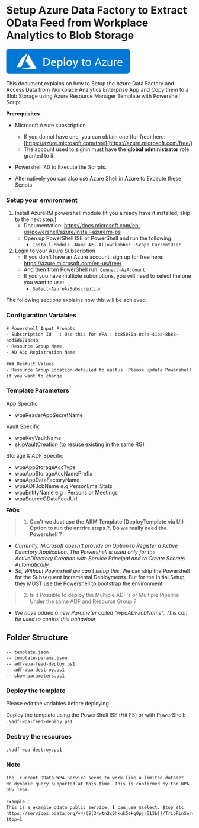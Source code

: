 # Setup Azure Data Factory to Extract OData Feed from Workplace Analytics to Blob Storage

[![Deploy to Azure](https://raw.githubusercontent.com/Azure/azure-quickstart-templates/master/1-CONTRIBUTION-GUIDE/images/deploytoazure.svg?sanitize=true)](https://portal.azure.com/#create/Microsoft.Template/uri/https%3A%2F%2Fraw.githubusercontent.com%2Fnk-gears%2Fwpa-adf-blob-feed%2Fmaster%2Fscripts%2Ftemplate.json)


This document explains on how to Setup the Azure Data Factory and Access Data from Workplace Analytics Enterprise App and Copy them to a Blob Storage using  Azure Resource Manager Template with Powershell Script.

**Prerequisites**

- Microsoft Azure subscription
  - If you do not have one, you can obtain one (for free) here: [https://azure.microsoft.com/free](https://azure.microsoft.com/free/)
  - The account used to signin must have the **global administrator** role granted to it.

- Powershell 7.0 to Execute the Scripts.
- Alternatively you can also use Azure Shell in Azure to Exceute these Scripts



### Setup your environment

1. Install AzureRM powershell module (If you already have it installed, skip to the next step.)
   - Documentation: https://docs.microsoft.com/en-us/powershell/azure/install-azurerm-ps
   - Open up PowerShell ISE or PowerShell and run the following:
     - `Install-Module -Name Az -AllowClobber -Scope CurrentUser`
2. Login to your Azure Subscription
   - If you don't have an Azure account, sign up for free here: https://azure.microsoft.com/en-us/free/
   - And then from PowerShell run: `Connect-AzAccount`
   - If you you have multiple subcriptions, you will need to select the one you want to use:
     - `Select-AzureAzSubscription`

The following sections explains how this will be achieved.


### Configuration Variables

```
# Powershell Input Prompts
- Subscription Id   : Use this for WPA : bc85080a-0c4a-41ba-8b88-add5d6714c4b
- Resource Group Name
- AD App Registration Name

### Deafult Values
- Resource Group Location defauled to eastus. Please update Powershell if you want to change

```

### Template Parameters

App Specific
- wpaReaderAppSecretName

Vault Specific
- wpaKeyVaultName
- skipVaultCreation (to resuse existing in the same RG)

Storage & ADF Specific
- wpaAppStorageAccType
- wpaAppStorageAccNamePrefix
- wpaAppDataFactoryName
- wpaADFJobName   e.g PersonEmailStats
- wpaEntityName   e.g : Persons or Meetings
- wpaSourceODataFeedUrl

**FAQs**

> 1. **Can't we Just use the ARM Template (DeployTemplate via UI) Option to run the entrire steps.?. Do we really need the Powershell ?**

- *Currently, Microsoft doesn't provide an Option to Register a Active Directory Application. The Powershell is used only for the ActiveDirectory Creation with Service Principal and to Create Secrets Automatically.*
- *So, Without Powershell we can't setup this*. We can skip the Powershell for the Subsequent Incremental Deployments. But for the Initial Setup, they MUST use the Powershell to bootstrap the environment


>2. Is it Possible to deploy the Multiple ADF's or Multiple Pipeline Under the same ADF and Resource Group ?

- *We have added a new Parameter called "wpaADFJobName". This can be used to control this behaviour*


## Folder Structure
```
-- template.json
-- template-params.json
-- adf-wpa-feed-deploy.ps1
-- adf-wpa-destroy.ps1
-- show-parameters.ps1

```

### Deploy the template

Please edit the variables before deploying

Deploy the template using the PowerShell ISE (Hit F5) or with PowerShell: `.\adf-wpa-feed-deploy.ps1`

### Destroy the resources

`.\adf-wpa-destroy.ps1`

### Note

```
The  current OData WPA Service seems to work like a limited dataset. No dynamic query supported at this time. This is confirmed by thr WPA DEv Team.

Example :
This is a example odata public service, I can use $select. $top etc.
https://services.odata.org/v4/(S(34wtn2c0hkuk5ekg0pjr513b))/TripPinServiceRW/People?$top=1

```

